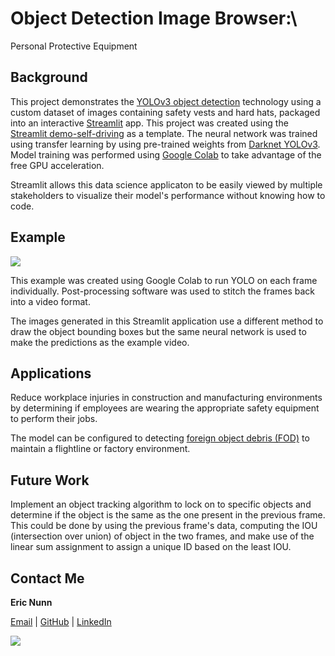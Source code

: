 # Object Detection Image Browser:\
Personal Protective Equipment

## Background

This project demonstrates the [YOLOv3 object detection](https://pjreddie.com/publications/) technology using a custom dataset of images containing safety vests and hard hats, packaged into an interactive [Streamlit](https://streamlit.io) app. This project was created using the [Streamlit demo-self-driving](https://github.com/streamlit/demo-self-driving) as a template.
The neural network was trained using transfer learning by using pre-trained weights from [Darknet YOLOv3](https://pjreddie.com/darknet/yolo/). Model training was performed using [Google Colab](https://colab.research.google.com/) to take advantage of the free GPU acceleration.

Streamlit allows this data science applicaton to be easily viewed by multiple stakeholders to visualize their model's performance without knowing how to code.

## Example
![](https://raw.githubusercontent.com/ejnunn/PPE-Object-Detection/master/results/example-results.gif)

This example was created using Google Colab to run YOLO on each frame individually. Post-processing software was used to stitch the frames back into a video format.

The images generated in this Streamlit application use a different method to draw the object bounding boxes but the same neural network is used to make the predictions as the example video.

## Applications

Reduce workplace injuries in construction and manufacturing environments by determining if employees are wearing the appropriate safety equipment to perform their jobs.

The model can be configured to detecting [foreign object debris (FOD)](https://en.wikipedia.org/wiki/Foreign_object_damage) to maintain a flightline or factory environment.

## Future Work

Implement an object tracking algorithm to lock on to specific objects and determine if the object is the same as the one present in the previous frame. This could be done by using the previous frame's data, computing the IOU (intersection over union) of object in the two frames, and make use of the linear sum assignment to assign a unique ID based on the least IOU.

## Contact Me

**Eric Nunn**

[Email](mailto:ejnunn1@msn.com) | [GitHub](https://github.com/ejnunn/) | [LinkedIn](https://linkedin.com/eric-j-nunn/)

![](https://raw.githubusercontent.com/ejnunn/PPE-Object-Detection/master/images/profile-thumbnail.jpg)
